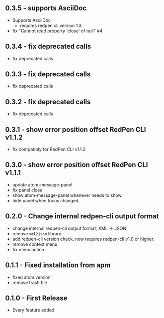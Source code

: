 ## 0.3.5 - supports AsciiDoc

- Supports AsciiDoc
    - requires redpen cli version 1.3
- fix "Cannot read property 'close' of null" #4

## 0.3.4 - fix deprecated calls

- fix deprecated calls

## 0.3.3 - fix deprecated calls

- fix deprecated calls

## 0.3.2 - fix deprecated calls

- fix deprecated calls

## 0.3.1 - show error position offset RedPen CLI v1.1.2

- fix compatibly for RedPen CLI v1.1.2

## 0.3.0 - show error position offset RedPen CLI v1.1.1

- update atom-message-panel
- fix panel close
- show atom-message-panel whenever needs to show.
- hide panel when focus changed

## 0.2.0 - Change internal redpen-cli output format

- change internal redpen-cli output format, XML → JSON
- remove `xml2json` library
- add redpen-cli version check. now requires redpen-cli v1.0 or higher.
- remove context menu
- fix menu action

## 0.1.1 - Fixed installation from apm

- fixed atom version
- remove trash file

## 0.1.0 - First Release

- Every feature added
